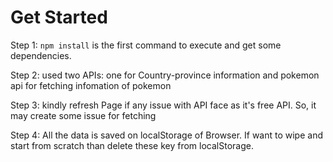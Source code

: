 # Get Started 

Step 1: `npm install` is the first command to execute and get some dependencies.

Step 2: used two APIs: one for Country-province information and pokemon api for fetching infomation of pokemon

Step 3: kindly refresh Page if any issue with API face as it's free API. So, it may create some issue for fetching

Step 4: All the data is saved on localStorage of Browser. If want to wipe and start from scratch than delete these
    key from localStorage.
